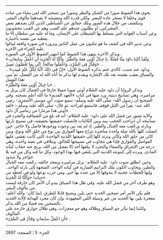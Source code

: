 ------------------------------------------------------------------------

يحوي هذا الشوط صورا من الشكر والبطر وصورا من تسخير الله لمن يشاء من
عباده قوى وخلقا لا تسخر عادة للبشر. ولكن قدرة الله ومشيئته لا يقيدهما
مألوف البشر. وتتكشف من خلال هذه الصور وتلك حقائق عن الشياطين الذين كان
يعبدهم بعض المشركين، أو يطلبون عندهم علم الغيب وهم عن الغيب محجوبون.  
وعن أسباب الغواية التي يتسلط بها الشيطان على الإنسان، وما له عليه من
سلطان إلا ما يعطيه من نفسه باختياره.  
وعن تدبير الله في كشف ما هو مكنون من عمل الناس وبروزه في صورة واقعة
لينالوا عليه الجزاء في الآخرة.  
وبذكر الآخرة ينتهي هذا الشوط كما انتهى الشوط الأول في السورة..  
«وَلَقَدْ آتَيْنا داوُدَ مِنَّا فَضْلًا. يا جِبالُ أَوِّبِي مَعَهُ وَالطَّيْرَ. وَأَلَنَّا لَهُ الْحَدِيدَ أَنِ
اعْمَلْ سابِغاتٍ، وَقَدِّرْ فِي السَّرْدِ، وَاعْمَلُوا صالِحاً. إِنِّي بِما تَعْمَلُونَ بَصِيرٌ» ..  
وداود عبد منيب، كالذي ختم بذكره الشوط الأول: «إِنَّ فِي ذلِكَ لَآيَةً لِكُلِّ عَبْدٍ
مُنِيبٍ» .. والسياق يعقب بقصته بعد تلك الإشارة ويقدم لها بذكر ما آتاه الله
له من الفضل. ثم يبين هذا الفضل:  
«يا جِبالُ أَوِّبِي مَعَهُ وَالطَّيْرَ» ..  
وتذكر الروايا أن داود عليه السّلام أوتي صوتا جميلا خارقا في الجمال كان
يرتل به مزاميره، وهي تسابيح دينية، ورد منها في كتاب «العهد القديم» ما
الله أعلم بصحته. وفي الصحيح أن رسول الله- صلّى الله عليه وسلّم- سمع صوت
أبي موسى الأشعري- رضي الله عنه- يقرأ من الليل فوقف فاستمع لقراءته. ثم
قال- صلّى الله عليه وسلّم-: «لقد أوتي هذا مزمارا من زمامير آل داود» .  
والآية تصور من فضل الله على داود- عليه السّلام- أنه قد بلغ من الشفافية
والتجرد في تسابيحه أن انزاحت الحجب بينه وبين الكائنات فاتصلت حقيقتها
بحقيقته، في تسبيح بارئها وبارئه ورجّعت معه الجبال والطير، إذ لم يعد بين
وجوده ووجودها فاصل ولا حاجز، حين اتصلت كلها بالله صلة واحدة مباشرة تنزاح
معها الفوارق بين نوع من خلق الله ونوع، وبين كائن من خلق الله وكائن وترتد
كلها إلى حقيقتها اللدنية الواحدة، التي كانت تغشى عليها الفواصل والفوارق
فإذا هي تتجاوب في تسبيحها للخالق، وتتلاقى في نعمة واحدة، وهي درجة من
الإشراق والصفاء والتجرد لا يبلغها أحد إلا بفضل من الله، يزيح عنه حجاب
كيانه المادي، ويرده إلى كينونته اللدنية التي يلتقي فيها بهذا الوجود، وكل
ما فيه وكل من فيه بلا حواجز ولا سدود.  
وحين انطلق صوت داود- عليه السّلام- يرتل مزاميره ويمجد خالقه، رجّعت معه
الجبال والطير، وتجاوب الكون بتلك الترانيم السارية في كيانه الواحد،
المتجهة إلى بارئه الواحد.. وإنها للحظات عجيبة لا يتذوقها إلا من عنده بها
خبر، ومن جرب نوعها ولو في لحظة من حياته! «وَأَلَنَّا لَهُ الْحَدِيدَ» .  
وهو طرف آخر من فضل الله عليه. وفي ظل هذا السياق يبدو أن الأمر كان خارقة
ليست من مألوف البشر.  
فلم يكن الأمر أمر تسخين الحديد حتى يلين ويصبح قابلا للطرق، إنما كان-
والله أعلم- معجزة يلين بها الحديد من غير وسيلة اللين المعهودة. وإن كان
مجرد الهداية لإلانة الحديد بالتسخين يعد فضلا من الله يذكر.  
ولكننا إنما نتأثر جو السياق وظلاله وهو جو معجزات، وهي ظلال خوارق خارجة
على المألوف.  
«أَنِ اعْمَلْ سابِغاتٍ وَقَدِّرْ فِي السَّرْدِ» .

------------------------------------------------------------------------

الجزء: 5 ¦ الصفحة: 2897
